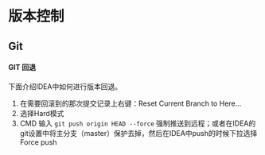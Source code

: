 # 版本控制

## Git

#### GIT 回退   

下面介绍IDEA中如何进行版本回退。

1. 在需要回滚到的那次提交记录上右键：Reset Current Branch to Here...   
2. 选择Hard模式   
3. CMD 输入 ````git push origin HEAD --force```` 强制推送到远程；或者在IDEA的git设置中将主分支（master）保护去掉，然后在IDEA中push的时候下拉选择Force push   
